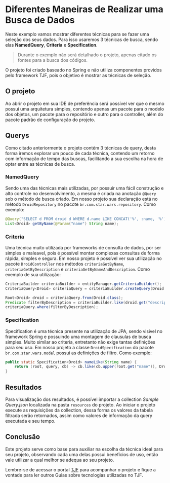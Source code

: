 # Diferentes Maneiras de Realizar uma Busca de Dados

Neste exemplo vamos mostrar diferentes técnicas para se fazer uma seleção dos seus dados. Para isso usaremos 3 técnicas de busca, sendo elas **NamedQuery**, **Criteria** e **Specification**. 

> Durante o exemplo não será detalhado o projeto, apenas citado os fontes para a busca dos códigos.

O projeto foi criado baseado no Spring e não utiliza componentes providos pelo framework TJF, pois o objetivo é mostrar as técnicas de seleção.

## O projeto

Ao abrir o projeto em sua IDE de preferência será possível ver que o mesmo possui uma arquitetura simples, contendo apenas um pacote para o modelo dos objetos, um pacote para o repositório e outro para o controller, além do pacote padrão de configuração do projeto.

## Querys

Como citado anteriormente o projeto contém 3 técnicas de query, desta forma iremos explorar um pouco de cada técnica, contendo um retorno com informação de tempo das buscas, facilitando a sua escolha na hora de optar entre as técnicas de busca.

### NamedQuery

Sendo uma das técnicas mais utilizadas, por possuir uma fácil construção e alto controle no desenvolvimento, a mesma é criada na anotação `@Query` sob o método de busca criado. Em nosso projeto sua declaração está no método `DroidRepository` no pacote `br.com.star.wars.repository`. Como exemplo:

```java
@Query("SELECT d FROM droid d WHERE d.name LIKE CONCAT('%', :name, '%')")
List<Droid> getByName(@Param("name") String name);
```

### Criteria

Uma técnica muito utilizada por frameworks de consulta de dados, por ser simples e maleavel, pois é possível montar complexas consultas de forma rápida, simples e segura. Em nosso projeto é possível ver sua utilização no pacote `DroidController` nos métodos `criteriaGetByName`, `criteriaGetByDescription` e `criteriaGetByNameAndDescription`. Como exemplo de sua utilização:

```java
CriteriaBuilder criteriaBuilder = entityManager.getCriteriaBuilder();
CriteriaQuery<Droid> criteriaQuery = criteriaBuilder.createQuery(Droid.class);

Root<Droid> droid = criteriaQuery.from(Droid.class);
Predicate filterByDescription = criteriaBuilder.like(droid.get("description"), "%" + description + "%");
criteriaQuery.where(filterByDescription);
```

### Specification

Specification é uma técnica presente na utilização de JPA, sendo visivel no framework Spring e possuindo uma montagem de clausulas de busca simples. Muito similar ao criteria, entretanto não exige tantas definições para seu uso. Em nosso projeto a classe `DroidSpecification` do pacote `br.com.star.wars.model` possui as definições de filtro. Como exemplo:

```java
public static Specification<Droid> nameLike(String name) {
	return (root, query, cb) -> cb.like(cb.upper(root.get("name")), DroiSpecification.likeConstructor(name));
}
```

## Resultados

Para visualização dos resultados, é possível importar a collection *Sample Query.json* localizada na pasta `resources` do projeto. Ao iniciar o projeto execute as requisições da collection, dessa forma os valores da tabela filtrada serão retornados, assim como valores de informação da query executada e seu tempo.

## Conclusão

Este projeto serve como base para auxiliar na escolha da técnica ideal para seu projeto, observando cada uma delas possui benefícios de uso, então vale utilizar a qual melhor se adequa ao seu projeto.

Lembre-se de acessar o portal [TJF](https://tjf.totvs.com.br/) para acompanhar o projeto e fique a vontade para ler outros Guias sobre tecnologias utilizadas no TJF.

